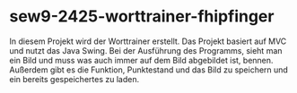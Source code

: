# sew9-2425-worttrainer-fhipfinger

In diesem Projekt wird der Worttrainer erstellt. Das Projekt 
basiert auf MVC und nutzt das Java Swing. Bei der
Ausführung des Programms, sieht man ein Bild und 
muss was auch immer auf dem Bild abgebildet ist, bennen.
Außerdem gibt es die Funktion, Punktestand und das Bild zu speichern
und ein bereits gespeichertes zu laden.
